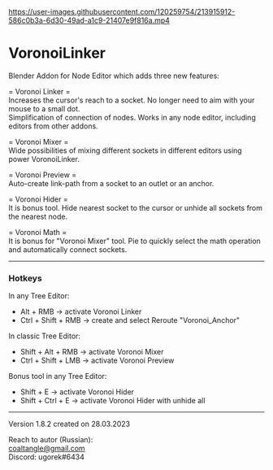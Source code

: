 https://user-images.githubusercontent.com/120259754/213915912-586c0b3a-6d30-49ad-a1c9-21407e9f816a.mp4

# VoronoiLinker
Blender Addon for Node Editor which adds three new features:

= Voronoi Linker =  
Increases the cursor's reach to a socket. No longer need to aim with your mouse to a small dot.  
Simplification of connection of nodes. Works in any node editor, including editors from other addons.  

= Voronoi Mixer =  
Wide possibilities of mixing different sockets in different editors using power VoronoiLinker.

= Voronoi Preview =  
Auto-create link-path from a socket to an outlet or an anchor.

= Voronoi Hider =  
It is bonus tool. Hide nearest socket to the cursor or unhide all sockets from the nearest node.

= Voronoi Math =  
It is bonus for "Voronoi Mixer" tool. Pie to quickly select the math operation and automatically connect sockets.

---
### Hotkeys

In any Tree Editor:  
 + Alt + RMB  -> activate Voronoi Linker  
 + Ctrl + Shift + RMB -> create and select Reroute "Voronoi_Anchor"

In classic Tree Editor:  
 + Shift + Alt + RMB -> activate Voronoi Mixer
 + Ctrl + Shift + LMB -> activate Voronoi Preview  

Bonus tool in any Tree Editor:  
 + Shift + E  -> activate Voronoi Hider  
 + Shift + Ctrl + E  -> activate Voronoi Hider with unhide all  

---

Version 1.8.2 created on 28.03.2023

Reach to autor (Russian):  
coaltangle@gmail.com  
Discord: ugorek#6434

[Email]: coaltangle@gmail.com
